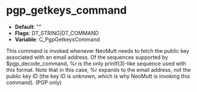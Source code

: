 # pgp_getkeys_command

- **Default**: ""
- **Flags**: DT_STRING|DT_COMMAND
- **Variable**: C_PgpGetkeysCommand

This command is invoked whenever NeoMutt needs to fetch the public key associated with
an email address.  Of the sequences supported by $pgp_decode_command, %r is
the only printf(3)-like sequence used with this format.  Note that
in this case, %r expands to the email address, not the public key ID (the key ID is
unknown, which is why NeoMutt is invoking this command).
(PGP only)
